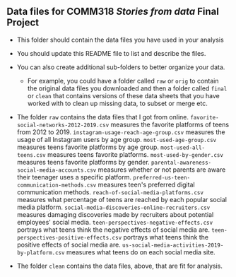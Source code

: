 ## Data files for COMM318 _Stories from data_ Final Project

* This folder should contain the data files you have used in your analysis


* You should update this README file to list and describe the files.


* You can also create additional sub-folders to better organize your data.
    * For example, you could have a folder called `raw` or `orig` to contain the original data files you downloaded and then a folder called `final` or `clean` that contains versions of these data sheets that you have worked with to clean up missing data, to subset or merge etc.

* The folder `raw` contains the data files that I got from online.
    `favorite-social-networks-2012-2019.csv` measures the favorite platforms of teens from 2012 to 2019.
    `instagram-usage-reach-age-group.csv` measures the usage of all Instagram users by age group.
    `most-used-age-group.csv` measures teens favorite platforms by age group.
    `most-used-all-teens.csv` measures teens favorite platforms.
    `most-used-by-gender.csv` measures teens favorite platforms by gender.
    `parental-awareness-social-media-accounts.csv` measures whether or not parents are aware their teenager uses a specific platform.
    `preferred-us-teen-communication-methods.csv` measures teen's preferred digital communication methods. 
    `reach-of-social-media-platforms.csv` measures what percentage of teens are reached by each popular social media platform.
    `social-media-discoveries-online-recruiters.csv` measures damaging discoveries made by recruiters about potential employees' social media.
    `teen-perspectives-negative-effects.csv` portrays what teens think the negative effects of social media are.
    `teen-perspectives-positive-effects.csv` portrays what teens think the positive effects of social media are.
    `us-social-media-activities-2019-by-platform.csv` measures what teens do on each social media site.

* The folder `clean` contains the data files, above, that are fit for analysis.
    